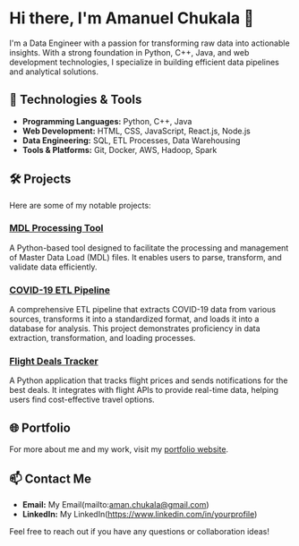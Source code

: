 # Hi there, I'm Amanuel Chukala 👋

I'm a Data Engineer with a passion for transforming raw data into actionable insights. With a strong foundation in Python, C++, Java, and web development technologies, I specialize in building efficient data pipelines and analytical solutions.

## 🔧 Technologies & Tools

- **Programming Languages:** Python, C++, Java
- **Web Development:** HTML, CSS, JavaScript, React.js, Node.js
- **Data Engineering:** SQL, ETL Processes, Data Warehousing
- **Tools & Platforms:** Git, Docker, AWS, Hadoop, Spark

## 🛠️ Projects

Here are some of my notable projects:

### [MDL Processing Tool](https://github.com/amanuel496/MDL_Processing)

A Python-based tool designed to facilitate the processing and management of Master Data Load (MDL) files. It enables users to parse, transform, and validate data efficiently.

### [COVID-19 ETL Pipeline](https://github.com/amanuel496/covid-19-etl)

A comprehensive ETL pipeline that extracts COVID-19 data from various sources, transforms it into a standardized format, and loads it into a database for analysis. This project demonstrates proficiency in data extraction, transformation, and loading processes.

### [Flight Deals Tracker](https://github.com/amanuel496/flight-deals)

A Python application that tracks flight prices and sends notifications for the best deals. It integrates with flight APIs to provide real-time data, helping users find cost-effective travel options.

## 🌐 Portfolio

For more about me and my work, visit my [portfolio website](https://amanuel496.github.io/).

## 📫 Contact Me

- **Email:** My Email(mailto:aman.chukala@gmail.com)
- **LinkedIn:** My LinkedIn(https://www.linkedin.com/in/yourprofile)

Feel free to reach out if you have any questions or collaboration ideas!

